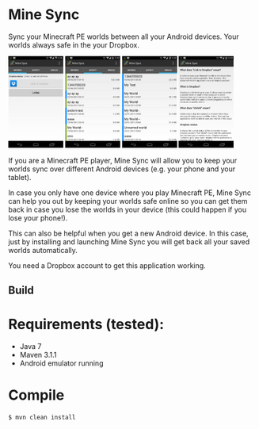 # Mine Sync
Sync your Minecraft PE worlds between all your Android devices. Your worlds always safe in the your Dropbox.

<img src="images/01-main.png" width="22%"/>
<img src="images/02-activity.png" width="22%"/>
<img src="images/03-worlds.png" width="22%"/>
<img src="images/04-help.png" width="22%"/>

If you are a Minecraft PE player, Mine Sync will allow you to keep your worlds sync over different Android devices (e.g. your phone and your tablet).

In case you only have one device where you play Minecraft PE, Mine Sync can help you out by keeping your worlds safe online so you can get them back in case you lose the worlds in your device (this could happen if you lose your phone!).

This can also be helpful when you get a new Android device. In this case, just by installing and launching Mine Sync you will get back all your saved worlds automatically.

You need a Dropbox account to get this application working.

## Build
# Requirements (tested):

* Java 7
* Maven 3.1.1
* Android emulator running

# Compile
	$ mvn clean install
